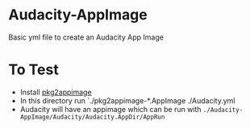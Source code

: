 # Audacity-AppImage
Basic yml file to create an Audacity App Image

# To Test
- Install [pkg2appimage](https://github.com/AppImage/pkg2appimage)
- In this directory run `./pkg2appimage-*.AppImage ./Audacity.yml
- Audacity will have an appimage which can be run with `./Audacity-AppImage/Audacity/Audacity.AppDir/AppRun`
